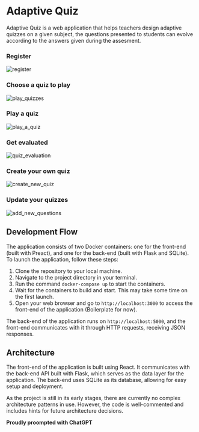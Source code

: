 # Adaptive Quiz

Adaptive Quiz is a web application that helps teachers design adaptive quizzes on a given subject, the questions presented to students can evolve according to the answers given during the assesment.
### Register 
![register](https://github.com/noctisdark/adaptive-quizz/assets/88320615/197898bc-1edc-4831-afb4-13b24f308801)

### Choose a quiz to play
![play_quizzes](https://github.com/noctisdark/adaptive-quizz/assets/88320615/f9979f15-d091-46f4-96b6-1bcce2f75a6e)

### Play a quiz
![play_a_quiz](https://github.com/noctisdark/adaptive-quizz/assets/88320615/61cd49d6-5f3c-4f07-a557-9f4355f292a4)


### Get evaluated
![quiz_evaluation](https://github.com/noctisdark/adaptive-quizz/assets/88320615/4e8ef87c-cc05-426a-91c6-08f6ebdc3a2e)

### Create your own quiz
![create_new_quiz](https://github.com/noctisdark/adaptive-quizz/assets/88320615/a103e016-a8da-4b02-9855-26a9e1263e38)

### Update your quizzes
![add_new_questions](https://github.com/noctisdark/adaptive-quizz/assets/88320615/55163ed7-54b5-40e8-bacb-c223b85da638)


## Development Flow

The application consists of two Docker containers: one for the front-end (built with Preact), and one for the back-end (built with Flask and SQLite). To launch the application, follow these steps:

1. Clone the repository to your local machine.
2. Navigate to the project directory in your terminal.
3. Run the command `docker-compose up` to start the containers.
4. Wait for the containers to build and start. This may take some time on the first launch.
5. Open your web browser and go to `http://localhost:3000` to access the front-end of the application (Boilerplate for now).

The back-end of the application runs on `http://localhost:5000`, and the front-end communicates with it through HTTP requests, receiving JSON responses.

## Architecture

The front-end of the application is built using React. It communicates with the back-end API built with Flask, which serves as the data layer for the application. The back-end uses SQLite as its database, allowing for easy setup and deployment.

As the project is still in its early stages, there are currently no complex architecture patterns in use. However, the code is well-commented and includes hints for future architecture decisions.

**Proudly proompted with ChatGPT**
